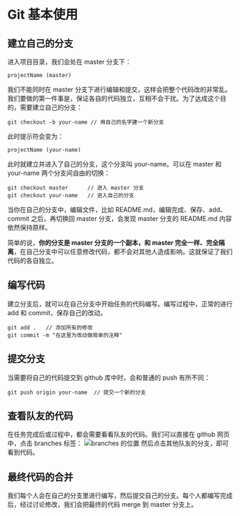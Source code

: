 # Git 基本使用
## 建立自己的分支
进入项目目录，我们会处在 master 分支下：

```
projectName (master)
```

我们不能同时在 master 分支下进行编辑和提交，这样会把整个代码改的非常乱。我们要做的第一件事是，保证各自的代码独立，互相不会干扰。为了达成这个目的，需要建立自己的分支：

```
git checkout -b your-name // 用自己的名字建一个新分支 
```

此时提示符会变为：

```
projectName (your-name)
```

此时就建立并进入了自己的分支，这个分支叫 your-name。可以在 master 和 your-name 两个分支间自由的切换：

```
git checkout master      // 进入 master 分支
git checkout your-name   // 进入自己的分支
```

当你在自己的分支中，编辑文件，比如 README.md，编辑完成、保存、add、commit 之后，再切换回 master 分支，会发现 master 分支的 README.md 内容依然保持原样。

简单的说，**你的分支是 master 分支的一个副本，和 master 完全一样、完全隔离**，在自己分支中可以任意修改代码，都不会对其他人造成影响。这就保证了我们代码的各自独立。

## 编写代码
建立分支后，就可以在自己分支中开始任务的代码编写。编写过程中，正常的进行 add 和 commit，保存自己的改动。
```
git add .   // 添加所有的修改
git commit -m "在这里为改动做简单的注释"
```

## 提交分支
当需要将自己的代码提交到 github 库中时，会和普通的 push 有所不同：
```
git push origin your-name  // 提交一个新的分支
```

## 查看队友的代码
在任务完成后或过程中，都会需要看看队友的代码。我们可以直接在 github 网页中，点击 branches 标签：
![branches 的位置](./img/branches-readme.jpg)
然后点击其他队友的分支，即可看到代码。

## 最终代码的合并
我们每个人会在自己的分支里进行编写，然后提交自己的分支。每个人都编写完成后，经过讨论修改，我们会把最终的代码 merge 到 master 分支上。

